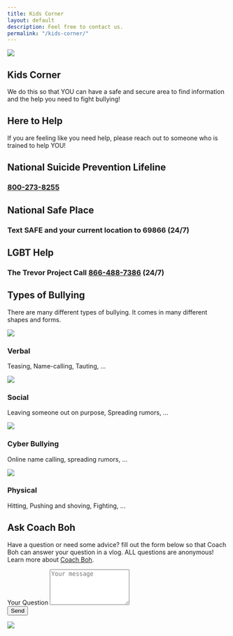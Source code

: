 ```yaml
---
title: Kids Corner
layout: default
description: Feel free to contact us.
permalink: "/kids-corner/"
---
```


<section class="style1">
<div class="container">
  <div class="row">
  	<div class="col-lg-3 col-md-3 col-sm-3 col-xs-12">
      <img src="/img/nounproject/gankhoonlay/noun_1258380_ec2c41.png" class="img-responsive img-circle stylebg">
    </div>
    <div class="col-lg-9 col-md-9 col-sm-9 col-xs-12">
      <h1 class="kids">Kids Corner</h1>
      <p>We do this so that YOU can have a safe and secure area to find information and the help you need to fight bullying!</p>
    </div>
  </div>
</div>
</section>


<section class="style7">
<div class="container">
  <div class="row">
    <div class="col-lg-12 col-md-12 col-sm-12 col-xs-12">
      <h1 class="kids">Here to Help</h1>
      <p>If you are feeling like you need help, please reach out to someone who is trained to help YOU!</p>
    </div>
  </div>
  <div class="row">
    <div class="col-lg-4 col-md-4 col-sm-4 col-xs-12">
	    <div class="blackboard box text-center">
	     	<h2 class="kids">National Suicide Prevention Lifeline</h2>
	      	<h3><a class="tel" href="tel:1800-273-8255">800-273-8255</a></h3>
	  	</div>
    </div>
    <div class="col-lg-4 col-md-4 col-sm-4 col-xs-12">
      	<div class="blackboard box text-center">
	     	<h2 class="kids">National Safe Place</h2>
	      	<h3>Text <strong>SAFE</strong> and your current location to <strong>69866</strong> (24/7)</h3>
	  	</div>
    </div>
    <div class="col-lg-4 col-md-4 col-sm-4 col-xs-12">
      	<div class="blackboard box text-center">
	     	<h2 class="kids">LGBT Help</h2>
	      	<h3><strong>The Trevor Project</strong> Call <a class="tel" href="tel:1866-488-7386">866-488-7386</a> (24/7)</h3>
	  	</div>
    </div>
  </div>
</div>
</section>


<section class="">
<div class="container">
  <div class="row">
    <div class="col-lg-12 col-md-12 col-sm-12 col-xs-12">
      <h1 class="kids">Types of Bullying</h1>
      <p>There are many different types of bullying. It comes in many different shapes and forms.</p>
    </div>
  </div>
  <div class="row">
    <div class="col-lg-3 col-md-3 col-sm-3 col-xs-12 text-center">
    	<div class="icon-push">
    		<img src="/img/nounproject/gankhoonlay/noun_1277972_ffffff.png" class="img-responsive img-circle style1">
    	</div>
	    <h3>Verbal</h3>
	    <p>Teasing, Name-calling, Tauting, ...</p>
    </div>
    <div class="col-lg-3 col-md-3 col-sm-3 col-xs-12 text-center">
	    <div class="icon-push">
    		<img src="/img/nounproject/gankhoonlay/noun_1277974_ffffff.png" class="img-responsive img-circle style4">
    	</div>
	    <h3>Social</h3>
	    <p>Leaving someone out on purpose, Spreading rumors, ...</p>
    </div>
    <div class="col-lg-3 col-md-3 col-sm-3 col-xs-12 text-center">
	    <div class="icon-push">
    		<img src="/img/nounproject/gankhoonlay/noun_1278277_ffffff.png" class="img-responsive img-circle style2">
    	</div>
	    <h3>Cyber Bullying</h3>
	    <p>Online name calling, spreading rumors, ...</p>
    </div>
    <div class="col-lg-3 col-md-3 col-sm-3 col-xs-12 text-center">
	    <div class="icon-push">
    		<img src="/img/nounproject/gankhoonlay/noun_1246467_ffffff.png" class="img-responsive img-circle style5">
    	</div>
	    <h3>Physical</h3>
	    <p>Hitting, Pushing and shoving, Fighting, ...</p>
    </div>
  </div>
</div>
</section>


<section class="style4">
	<div class="container">
		<div class="row">
			<div class="col-lg-8 col-md-8 col-sm-8 col-xs-12">
				<h2 class="kids">Ask Coach Boh</h2>
				<p>Have a question or need some advice? fill out the form below so that Coach Boh can answer your question in a vlog. ALL questions are anonymous! Learn more about <a href="https://www.coachboh.com" target="_blank" class="style9">Coach Boh</a>.</p>
				<form method="POST" action="http://formspree.io/info@stopbullyingtour.org">
					<input type="hidden" name="_subject" value="Ask Coach Boh" />
					<input type="text" name="_gotcha" style="display:none" />
				      <div class="form-group">
				        <label for="email">Your Question</label>
				        <textarea class="form-control" name="message" placeholder="Your message" rows="5" required></textarea>
				      </div>
				      <button type="submit" class="btn btn-success">Send</button>
				    </form>
			</div>
			<div class="col-lg-4 col-md-4 col-sm-4 col-xs-12">
				<img src="{{ site.baseurl }}/img/coach-boh.jpg" class="img-responsive img-circle style4" />
			</div>
		</div>
	</div>
</section>